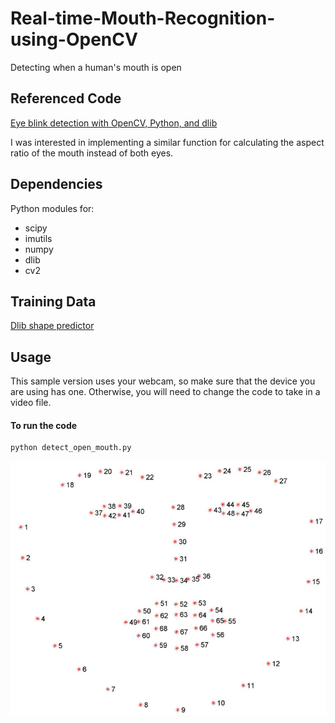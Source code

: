 # Real-time-Mouth-Recognition-using-OpenCV
Detecting when a human's mouth is open

## Referenced Code

[Eye blink detection with OpenCV, Python, and dlib](https://pyimagesearch.com/2017/04/24/eye-blink-detection-opencv-python-dlib/)

I was interested in implementing a similar function for calculating the aspect ratio of the mouth instead of both eyes. 

## Dependencies
Python modules for:
* scipy
* imutils
* numpy
* dlib
* cv2

## Training Data

[Dlib shape predictor](https://github.com/tzutalin/dlib-android/blob/master/data/shape_predictor_68_face_landmarks.dat)

## Usage
This sample version uses your webcam, so make sure that the device you are using has one.  Otherwise, you will need to change the code to take in a video file.

#### To run the code
```bash
python detect_open_mouth.py
```



![Facial Landmarks](https://github.com/0xSynapse/Real-time-Mouth-Recognition-using-OpenCV/blob/main/facial_landmarks_68markup-768x619.jpg)




